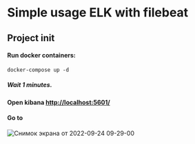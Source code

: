 # Simple usage ELK with filebeat

## Project init

#### Run docker containers:
`docker-compose up -d`

##### Wait 1 minutes.

#### Open kibana [http://localhost:5601/]() 

#### Go to 

![Снимок экрана от 2022-09-24 09-29-00](https://user-images.githubusercontent.com/74908254/192076923-3475355e-a6fe-4ffd-8794-bece5d8598d8.png)
